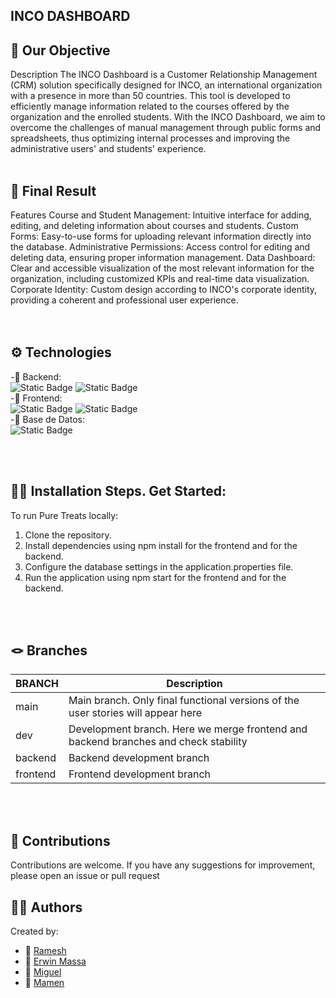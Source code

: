  ## INCO DASHBOARD<br>

## 🎯 Our Objective
Description
The INCO Dashboard is a Customer Relationship Management (CRM) solution specifically designed for INCO, an international organization with a presence in more than 50 countries. This tool is developed to efficiently manage information related to the courses offered by the organization and the enrolled students. With the INCO Dashboard, we aim to overcome the challenges of manual management through public forms and spreadsheets, thus optimizing internal processes and improving the administrative users' and students' experience.
<br><br>

## 💫 Final Result
Features
Course and Student Management: Intuitive interface for adding, editing, and deleting information about courses and students.
Custom Forms: Easy-to-use forms for uploading relevant information directly into the database.
Administrative Permissions: Access control for editing and deleting data, ensuring proper information management.
Data Dashboard: Clear and accessible visualization of the most relevant information for the organization, including customized KPIs and real-time data visualization.
Corporate Identity: Custom design according to INCO's corporate identity, providing a coherent and professional user experience.
<br><br><br>


## ⚙️ Technologies

-📍 Backend:    <br>
![Static Badge](https://img.shields.io/badge/expressL-4.18.2-green?logo=express)
![Static Badge](https://img.shields.io/badge/MySQL-3.9.1-blue?logo=MySQL) <br>
-📍 Frontend: <br>
![Static Badge](https://img.shields.io/badge/Boostrasp-5.3.2-violet?logo=bootstrap)
![Static Badge](https://img.shields.io/badge/vite-5.0.8-yellow?logo=vite) <br>
-📍 Base de Datos:<br>
![Static Badge](https://img.shields.io/badge/React-18.2.0-green?logo=react)



<br><br>


## 🚀🚀 Installation Steps. Get Started:

To run Pure Treats locally:

1. Clone the repository.
2. Install dependencies using npm install for the frontend and for the backend.
3. Configure the database settings in the application.properties file.
4. Run the application using npm start for the frontend and  for the backend.
   

<br><br>

## 🪢 Branches

| BRANCH   | Description                                                                           |
| -------- | ------------------------------------------------------------------------------------- |
| main     | Main branch. Only final functional versions of the user stories will appear here |
| dev      | Development branch. Here we merge frontend and backend branches and check stability |
| backend  | Backend development branch 
| frontend | Frontend development branch                                             |

<br><br>





## 🤝 Contributions

Contributions are welcome. If you have any suggestions for improvement, please open an issue or pull request
<br>



## 👩‍💻 Authors

Created by:
- 🔗 [Ramesh](https://github.com/RameshNada)
- 🔗 [Erwin Massa](https://github.com/Ermapla)
- 🔗 [Miguel](https://github.com/MiguelMeixoeiro)
- 🔗 [Mamen](https://github.com/MamenFB)
